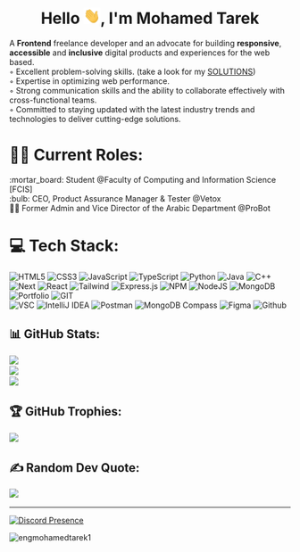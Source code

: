 <h1 align="center">Hello <img src="https://raw.githubusercontent.com/ABSphreak/ABSphreak/master/gifs/Hi.gif" width="30px">, I'm Mohamed Tarek</h1>

  A <strong>Frontend</strong> freelance developer and an advocate for building <strong>responsive</strong>, <strong>accessible</strong> and <strong>inclusive</strong> digital products and experiences for the web based. <br />
  ◦ Excellent problem-solving skills. (take a look for my [SOLUTIONS](https://github.com/engmohamedtarek1/problems-solutions)) <br /> 
  ◦ Expertise in optimizing web performance. <br />
  ◦ Strong communication skills and the ability to collaborate effectively with cross-functional teams. <br />
  ◦ Committed to staying updated with the latest industry trends and technologies to deliver cutting-edge solutions. <br />

# 👨‍💻 Current Roles:

<p>:mortar_board: Student @Faculty of Computing and Information Science [FCIS]
  <br>
:bulb: CEO, Product Assurance Manager & Tester @Vetox
<br>
👨‍💻 Former Admin and Vice Director of the Arabic Department @ProBot</p>


# 💻 Tech Stack:

![HTML5](https://img.shields.io/badge/html5-%23E34F26.svg?style=for-the-badge&logo=html5&logoColor=white) ![CSS3](https://img.shields.io/badge/css3-%231572B6.svg?style=for-the-badge&logo=css3&logoColor=white) ![JavaScript](https://img.shields.io/badge/javascript-%23323330.svg?style=for-the-badge&logo=javascript&logoColor=%23F7DF1E) ![TypeScript](https://img.shields.io/badge/typescript-%23007ACC.svg?style=for-the-badge&logo=typescript&logoColor=white) ![Python](https://img.shields.io/badge/python-3670A0?style=for-the-badge&logo=python&logoColor=ffdd54) ![Java](https://img.shields.io/badge/Java-black.svg?style=for-the-badge&logo=java&logoColor=white) ![C++](https://img.shields.io/badge/C++-00599C.svg?style=for-the-badge&logo=cplusplus&logoColor=white) <br />
![Next](https://img.shields.io/badge/Next-black.svg?style=for-the-badge&logo=next.js&logoColor=white) ![React](https://img.shields.io/badge/react-blue.svg?style=for-the-badge&logo=react&logoColor=white) ![Tailwind](https://img.shields.io/badge/Tailwind-36b7f0.svg?style=for-the-badge&logo=tailwindcss&logoColor=white)
![Express.js](https://img.shields.io/badge/express.js-%23404d59.svg?style=for-the-badge&logo=express&logoColor=%2361DAFB) ![NPM](https://img.shields.io/badge/NPM-%23000000.svg?style=for-the-badge&logo=npm&logoColor=white) ![NodeJS](https://img.shields.io/badge/node.js-6DA55F?style=for-the-badge&logo=node.js&logoColor=white) ![MongoDB](https://img.shields.io/badge/MongoDB-%234ea94b.svg?style=for-the-badge&logo=mongodb&logoColor=white) ![Portfolio](https://img.shields.io/badge/Portfolio-%23000000.svg?style=for-the-badge&logo=firefox&logoColor=#FF7139) ![GIT](https://img.shields.io/badge/GIT-e84e31.svg?style=for-the-badge&logo=git&logoColor=white) <br />
![VSC](https://img.shields.io/badge/Visual%20Studio%20Code-blue.svg?style=for-the-badge&logo=visualstudiocode&logoColor=white) ![IntelliJ IDEA](https://img.shields.io/badge/IntelliJ-ccc.svg?style=for-the-badge&logo=IntelliJIDEA&logoColor=black) ![Postman](https://img.shields.io/badge/Postman-FF6C37?style=for-the-badge&logo=postman&logoColor=white) ![MongoDB Compass](https://img.shields.io/badge/MongoDB%20Compass-%234ea94b.svg?style=for-the-badge&logo=mongodb&logoColor=white) ![Figma](https://img.shields.io/badge/figma-%23F24E1E.svg?style=for-the-badge&logo=figma&logoColor=white) ![Github](https://img.shields.io/badge/Github-e84e31.svg?style=for-the-badge&logo=git&logoColor=white)

## 📊 GitHub Stats:
![](https://github-readme-stats.vercel.app/api?username=engmohamedtarek1&show_icons=true&theme=dark&text_color=ccc&hide_border=false&include_all_commits=true&count_private=true)<br/>
![](https://github-readme-streak-stats.herokuapp.com/?user=engmohamedtarek1&theme=dark&text_color=ccc&hide_border=false)<br/>
![](https://github-readme-stats.vercel.app/api/top-langs/?username=engmohamedtarek1&theme=dark&text_color=ccc&hide_border=false&include_all_commits=true&count_private=true&layout=compact)

## 🏆 GitHub Trophies:

![](https://github-profile-trophy.vercel.app/?username=engmohamedtarek1&theme=juicyfresh&text_color=e7a917&title_color=e7a917&no-frame=false&no-bg=true&margin-w=8)

## ✍️ Random Dev Quote:

![](https://quotes-github-readme.vercel.app/api?type=horizontal&theme=dark&text_color=ccc&)

---

[![Discord Presence](https://lanyard.cnrad.dev/api/728882410384785451?animated=true)](https://discord.com/users/728882410384785451)

<p align="left"> <img src="https://komarev.com/ghpvc/?username=engmohamedtarek1&label=Profile%20views&color=e7a917&style=for-the-badge" alt="engmohamedtarek1" /> </p>
